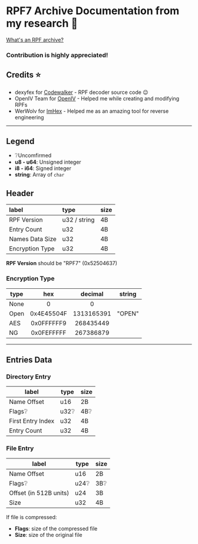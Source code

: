 # RPF7 Archive Documentation from my research 🚀
[What's an RPF archive?](https://gtamods.com/wiki/RPF_archive)

### Contribution is highly appreciated!

## Credits ⭐

- dexyfex for [Codewalker](https://github.com/dexyfex/CodeWalker) - RPF decoder source code 😉
- OpenIV Team for [OpenIV](https://openiv.com/) - Helped me while creating and modifying RPFs
- WerWolv for [ImHex](https://github.com/WerWolv/ImHex) - Helped me as an amazing tool for reverse engineering
---
## Legend

- ❔Uncomfirmed
-  **u8 - u64**: Unsigned integer
-  **i8 - i64**: Signed integer
-  **string**: Array of `char`

## Header

| label           | type         | size |
| :-------------- | :----------- | :--- |
| RPF Version     | u32 / string | 4B   |
| Entry Count     | u32          | 4B   |
| Names Data Size | u32          | 4B   |
| Encryption Type | u32          | 4B   |

**RPF Version** should be "RPF7" (0x52504637)

### Encryption Type

| type |    hex     |  decimal   | string |
| ---- | :--------: | :--------: | :----: |
| None |     0      |     0      |        |
| Open | 0x4E45504F | 1313165391 | "OPEN" |
| AES  | 0x0FFFFFF9 | 268435449  |        |
| NG   | 0x0FEFFFFF | 267386879  |        |

---

## Entries Data

### Directory Entry

| label             | type | size |
| ----------------- | ---- | ---- |
| Name Offset       | u16  | 2B   |
| Flags❔            | u32❔ | 4B❔  |
| First Entry Index | u32  | 4B   |
| Entry Count       | u32  | 4B   |

### File Entry

| label                  | type | size |
| ---------------------- | ---- | ---- |
| Name Offset            | u16  | 2B   |
| Flags❔                 | u24❔ | 3B❔  |
| Offset (in 512B units) | u24  | 3B   |
| Size                   | u32  | 4B   |

If file is compressed:
- **Flags**: size of the compressed file
- **Size**: size of the original file
